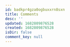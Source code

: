 ```yaml
---
id: badkpr4gza0ogbuxxrn8sxn
title: Comments
desc: ''
updated: 1682809876528
created: 1682809876528
isDir: false
comment_key: null
---
```

